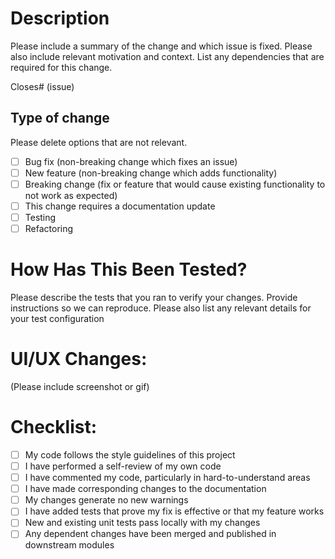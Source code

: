 # Description

Please include a summary of the change and which issue is fixed. Please also include relevant motivation and context. List any dependencies that are required for this change.

Closes# (issue)

## Type of change

Please delete options that are not relevant.

- [ ] Bug fix (non-breaking change which fixes an issue)
- [ ] New feature (non-breaking change which adds functionality)
- [ ] Breaking change (fix or feature that would cause existing functionality to not work as expected)
- [ ] This change requires a documentation update
- [ ] Testing
- [ ] Refactoring

# How Has This Been Tested?

Please describe the tests that you ran to verify your changes. Provide instructions so we can reproduce. Please also list any relevant details for your test configuration

# UI/UX Changes: 

(Please include screenshot or gif)

# Checklist:

- [ ] My code follows the style guidelines of this project
- [ ] I have performed a self-review of my own code
- [ ] I have commented my code, particularly in hard-to-understand areas
- [ ] I have made corresponding changes to the documentation
- [ ] My changes generate no new warnings
- [ ] I have added tests that prove my fix is effective or that my feature works
- [ ] New and existing unit tests pass locally with my changes
- [ ] Any dependent changes have been merged and published in downstream modules
